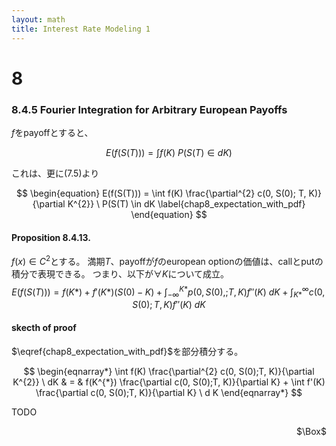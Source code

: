 ```yaml
---
layout: math
title: Interest Rate Modeling 1
---
```


# 8 

### 8.4.5 Fourier Integration for Arbitrary European Payoffs
$f$をpayoffとすると、

$$
    E(f(S(T))) 
        = \int f(K)\ P(S(T) \in dK)
$$

これは、更に(7.5)より

$$
\begin{equation}
    E(f(S(T))) 
        = \int f(K) \frac{\partial^{2} c(0, S(0); T, K)}{\partial K^{2}}  \ P(S(T) \in dK
    \label{chap8_expectation_with_pdf}
\end{equation}
$$



#### Proposition 8.4.13. 
$f(x) \in C^{2}$とする。
満期$T$、payoffが$f$のeuropean optionの価値は、callとputの積分で表現できる。
つまり、以下が$\forall K$について成立。
$$
\begin{equation}
    E(f(S(T))) 
        = f(K*)
            + f'(K*)(S(0) - K)
            + \int_{-\infty}^{K*} p(0, S(0),; T, K) f''(K)\ dK
            + \int_{K*}^{\infty} c(0, S(0); T, K) f''(K)\ dK
\end{equation}
$$

#### skecth of proof
$\eqref{chap8_expectation_with_pdf}$を部分積分する。

$$
\begin{eqnarray*}
    \int f(K) \frac{\partial^{2} c(0, S(0);T, K)}{\partial K^{2}} \ dK
        & = &
            f(K^{*}) \frac{\partial c(0, S(0);T, K)}{\partial K} 
                + \int f'(K) \frac{\partial c(0, S(0);T, K)}{\partial K} \ d K
\end{eqnarray*}
$$

TODO
<div class="QED" style="text-align: right">$\Box$</div>

